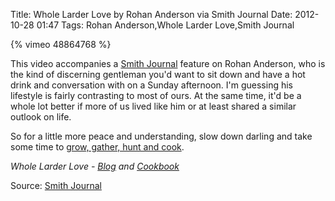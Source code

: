 Title: Whole Larder Love by Rohan Anderson via Smith Journal
Date: 2012-10-28 01:47
Tags: Rohan Anderson,Whole Larder Love,Smith Journal

{% vimeo 48864768 %}

This video accompanies a
[Smith Journal](http://www.smithjournal.com.au/blogs/diy/whole-larder-love-book-giveaway)
feature on Rohan Anderson, who is the kind of discerning gentleman
you'd want to sit down and have a hot drink and conversation with on a
Sunday afternoon. I'm guessing his lifestyle is fairly contrasting to
most of ours. At the same time, it'd be a whole lot better if more of
us lived like him or at least shared a similar outlook on life.
 

So for a little more peace and understanding, slow down darling and take some time to [grow, gather, hunt and cook](http://wholelarderlove.com/). 
 

*Whole Larder Love - [Blog](http://wholelarderlove.com/) and [Cookbook](http://wholelarderlove.com/the-book/)*
 
 

Source: [Smith Journal](http://www.smithjournal.com.au/blogs/diy/whole-larder-love-book-giveaway)
